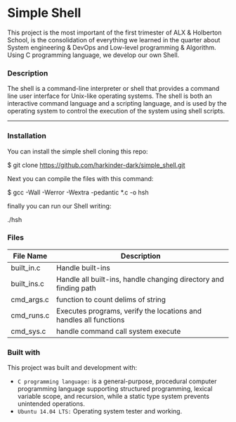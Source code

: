 # Simple Shell
This project is the most important of the first trimester of ALX & Holberton School, is the consolidation of everything we learned in the quarter about System engineering & DevOps and Low-level programming & Algorithm.
Using C programming language, we develop our own Shell.

### Description
The shell is a command-line interpreter or shell that provides a command line user interface for Unix-like operating systems. The shell is both an interactive command language and a scripting language, and is used by the operating system to control the execution of the system using shell scripts.

___
### Installation
You can install the simple shell cloning this repo:

$ git clone https://github.com/harkinder-dark/simple_shell.git

Next you can compile the files with this command:

$ gcc -Wall -Werror -Wextra -pedantic *.c -o hsh

finally you can run our Shell writing:

./hsh

### Files
| File Name | Description |
| ------ | ------ |
built_in.c | Handle built-ins |
built_ins.c | Handle all built-ins, handle changing directory and finding path |
 cmd_args.c | function to count delims of string |
| cmd_runs.c | Executes programs, verify the locations and handles all functions |
| cmd_sys.c | handle command call system execute |


### Built with
This project was built and development with:
- `C programming language:` is a general-purpose, procedural computer programming language supporting structured programming, lexical variable scope, and recursion, while a static type system prevents unintended operations.
- `Ubuntu 14.04 LTS:` Operating system tester and working.